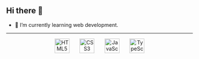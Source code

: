 ## Hi there 👋

- 🌱 I’m currently learning web development.

---

<div align="center">
  <img src="https://upload.wikimedia.org/wikipedia/commons/3/38/HTML5_Badge.svg" alt="HTML5" width="40" height="40"/>
  &nbsp; &nbsp; &nbsp;
  <img src="https://upload.wikimedia.org/wikipedia/commons/6/62/CSS3_logo.svg" alt="CSS3" width="40" height="40"/>
  &nbsp; &nbsp; &nbsp;
  <img src="https://upload.wikimedia.org/wikipedia/commons/9/99/Unofficial_JavaScript_logo_2.svg" alt="JavaScript" width="40" height="40"/>
  &nbsp; &nbsp; &nbsp;
  <img src="https://upload.wikimedia.org/wikipedia/commons/4/4c/Typescript_logo_2020.svg" alt="TypeScript" width="40" height="40"/>
  <!-- 
  &nbsp; &nbsp; &nbsp;
  <img src="https://upload.wikimedia.org/wikipedia/commons/archive/c/c3/20220821155028%21Python-logo-notext.svg" alt="Python" width="40" height="40"/>
  &nbsp; &nbsp; &nbsp;
  <img src="https://upload.wikimedia.org/wikipedia/commons/f/ff/C-Sharp_Logo.svg" alt="C#" width="40" height="40"/>
  &nbsp; &nbsp; &nbsp;
  <img src="https://upload.wikimedia.org/wikipedia/commons/a/a7/React-icon.svg" alt="React" width="45" height="40"/>
  &nbsp; &nbsp; &nbsp;
  <img src="https://upload.wikimedia.org/wikipedia/commons/d/d5/Tailwind_CSS_Logo.svg" alt="TailwindCSS" width="55" height="40"/>
  &nbsp; &nbsp; &nbsp;
  <picture>
    <source media="(prefers-color-scheme: light)" srcset="https://nodejs.org/static/logos/nodejsDark.svg">
    <img src="https://nodejs.org/static/logos/nodejsLight.svg" alt="NodeJS" width="120" height="40"/>
  </picture>
  -->
</div>

<!-- Projects -->

<!--
**JohnReyDC/JohnReyDC** is a ✨ _special_ ✨ repository because its `README.md` (this file) appears on your GitHub profile.

Here are some ideas to get you started:

- 🔭 I’m currently working on ...
- 🌱 I’m currently learning ...
- 👯 I’m looking to collaborate on ...
- 🤔 I’m looking for help with ...
- 💬 Ask me about ...
- 📫 How to reach me: ...
- 😄 Pronouns: ...
- ⚡ Fun fact: ...
-->
